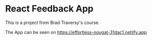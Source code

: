 # React Feedback App
This is a project from Brad Traversy's course.

The App can be seen on 
https://effortless-nougat-31dac1.netlify.app